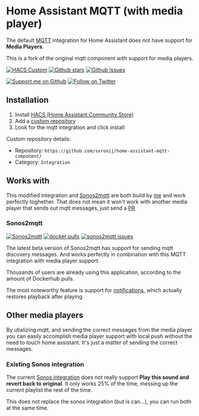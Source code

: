 # Home Assistant MQTT (with media player)

The default [MQTT](https://www.home-assistant.io/integrations/mqtt/) integration for Home Assistant does not have support for **Media Players**.

This is a fork of the original mqtt component with support for media players.

[![HACS Custom][badge_integration]][link_integration-repo]
[![Github stars][badge_integration-stars]][link_integration-repo]
[![Github issues][badge_integration-issues]][link_integration-issues]

[![Support me on Github][badge_sponsor]][link_sponsor]
[![Follow on Twitter][badge_twitter]][link_twitter]

## Installation

1. Install [HACS (Home Assistant Community Store)](https://hacs.xyz/docs/setup/prerequisites)
2. Add a [custom repository](https://hacs.xyz/docs/faq/custom_repositories) 
3. Look for the mqtt integration and click install

Custom repository details:

- Repository: `https://github.com/svrooij/home-assistant-mqtt-component/`
- Category: `Integration`

## Works with

This modified integration and [Sonos2mqtt](#sonos2mqtt) are both build by [me](https://svrooij.io/) and work perfectly toghether. That does not mean it won't work with another media player that sends out mqtt messages, just send a [PR][link_integration-pr]

### Sonos2mqtt

[![Sonos2mqtt][badge_sonos-mqtt]][link_sonos-mqtt]
[![docker pulls][badge_sonos-mqtt-docker]][link_sonos-mqtt-docker]
[![sonos2mqtt issues][badge_sonos-mqtt-issues]][link_sonos-mqtt-issues]

The latest beta version of Sonos2mqtt has support for sending mqtt discovery messages. And works perfectly in combination with this MQTT integration with media player support.

Thousands of users are already using this application, according to the amount of Dockerhub pulls.

The most noteworthy feature is support for [notifications](https://svrooij.io/sonos2mqtt/control/notifications.html), which actually restores playback after playing.

## Other media players

By utializing mqtt, and sending the correct messages from the media player you can easily accomplish media player support with local push without the need to touch home assistant. It's just a matter of sending the correct messages.

### Existing Sonos integration

The current [Sonos integration](https://www.home-assistant.io/integrations/sonos/) does not really support **Play this sound and revert back to original**. It only works 25% of the time, messing up the current playlist the rest of the time.

This does not replace the sonos integration (but is can...), you can run both at the same time.

[badge_integration]: https://img.shields.io/badge/HACS-Custom-41BDF5.svg?logo=Home+Assistant+Community+Store&style=for-the-badge
[badge_integration-issues]: https://img.shields.io/github/issues/svrooij/home-assistant-mqtt-component?logo=github&style=for-the-badge
[badge_integration-stars]: https://img.shields.io/github/stars/svrooij/home-assistant-mqtt-component?logo=github&style=for-the-badge

[badge_sonos-mqtt]: https://img.shields.io/badge/sonos-mqtt-blue?style=for-the-badge
[badge_sonos-mqtt-docker]:https://img.shields.io/docker/pulls/svrooij/sonos2mqtt?logo=docker&style=for-the-badge
[badge_sonos-mqtt-issues]: https://img.shields.io/github/issues/svrooij/sonos2mqtt?logo=github&style=for-the-badge
[badge_sonos-mqtt-stars]: https://img.shields.io/github/stars/svrooij/sonos2mqtt?logo=github&style=for-the-badge

[badge_sponsor]: https://img.shields.io/github/sponsors/svrooij?logo=github&style=for-the-badge
[badge_twitter]: https://img.shields.io/twitter/follow/svrooij?logo=twitter&style=for-the-badge

[link_integration-issues]: https://github.com/svrooij/home-assistant-mqtt-component/issues
[link_integration-pr]: https://github.com/svrooij/home-assistant-mqtt-component/pulls
[link_integration-repo]: https://github.com/svrooij/home-assistant-mqtt-component

[link_sonos-mqtt]: https://svrooij.io/sonos2mqtt
[link_sonos-mqtt-docker]: https://hub.docker.com/r/svrooij/sonos2mqtt
[link_sonos-mqtt-issues]: https://github.com/svrooij/sonos2mqtt/issues
[link_sonos-mqtt-repo]: https://github.com/svrooij/sonos2mqtt

[link_sponsor]: https://github.com/sponsors/svrooij
[link_twitter]: https://twitter.com/svrooij